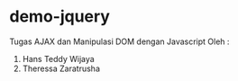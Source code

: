# demo-jquery
Tugas AJAX dan Manipulasi DOM dengan Javascript Oleh :
1. Hans Teddy Wijaya
2. Theressa Zaratrusha
